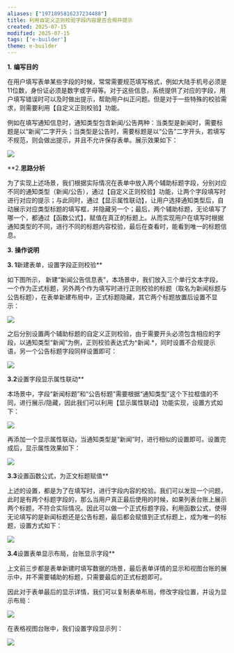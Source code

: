 ```yaml
---
aliases: ["1971895816237234488"]
title: 利用自定义正则校验字段内容是否合规并提示
created: 2025-07-15
modified: 2025-07-15
tags: ['e-builder']
theme: e-builder
---
```


**1.** **编写目的**

在用户填写表单某些字段的时候，常常需要规范填写格式，例如大陆手机号必须是11位数，身份证必须是数字或字母等。对于这些信息，系统提供了对应的字段，用户填写错误时可以及时做出提示，帮助用户纠正问题。但是对于一些特殊的校验需求，则需要利用【自定义正则校验】功能。

例如在填写通知信息时，通知类型包含新闻/公告两种：当类型是新闻时，需要标题是以“新闻”二字开头；当类型是公告时，需要标题是以“公告”二字开头，若填写不规范，则会做出提示，并且不允许保存表单。展示效果如下：

![](899f1794d3d8b82f9afcdf9c7f9f24e6.jpg)

**2.**思路分析**

为了实现上述场景，我们根据实际情况在表单中放入两个辅助标题字段，分别对应不同的通知类型（新闻/公告），通过【自定义正则校验】功能，让两个字段填写时进行对应的提示；与此同时，通过【显示属性联动】，让用户选择通知类型后，自动展示对应类型标题的填写框，并隐藏另一个；最后，两个辅助标题，无论填写了哪一个，都通过【函数公式】，赋值在真正的标题上。从而实现用户在填写时根据通知类型的不同，进行不同的标题内容校验，最后在查看时，能看到唯一的标题信息。

**3.** **操作说明**

**3. 1**新建表单，设置字段正则校验**

如下图所示， 新建“新闻公告信息表”，本场景中，我们放入三个单行文本字段，一个作为正式标题，另外两个作为填写时进行正则校验的标题（取名为新闻标题与公告标题），在表单新建布局中，正式标题隐藏，其它两个标题放置后设置不显示：

![](f8bc5d184c654f076b761a5b0b890f93.jpg)

之后分别设置两个辅助标题的自定义正则校验，由于需要开头必须包含相应的字段，以通知类型“新闻”为例，正则校验表达式为^新闻.\*，同时设置不合规提示语，另一个公告标题字段同样设置即可：

![](368af09aaa7e5f57aba1af8295497a34.jpg)

**3.2**设置字段显示属性联动**

本场景中，字段“新闻标题”和“公告标题”需要根据“通知类型”这个下拉框值的不同，进行展示/隐藏，因此我们可以利用【显示属性联动】功能实现，设置方式如下：

![](8c87eef8bac817dfdcc35f87dbb0f4cd.jpg)

再添加一个显示属性联动，当通知类型是“新闻”时，进行相似的设置即可。设置完成后，显示属性效果如下：

![](5cfc8c5d89b756091439f79b9571bbac.jpg)

**3.3**设置函数公式，为正文标题赋值**

上述的设置，都是为了在填写时，进行字段内容的校验。我们可以发现一个问题，此时是有两个标题字段的，那么当用户真正最后使用的时候，如果列表台账上展示两个标题，不符合实际情况。因此可以做一个正式标题字段，利用函数公式，使得无论填写的是新闻标题还是公告标题，最后都会赋值到正式标题上，成为唯一的标题，设置方式如下：

![](277474ca7141289adaae2e95b45f7f5a.jpg)

**3.4**设置表单显示布局，台账显示字段**

上文前三步都是表单新建时填写数据的场景，最后表单详情的显示和视图台账的展示中，并不需要辅助的标题，只需要最后的正式标题即可。

因此对于表单最后的显示详情，我们可以复制表单布局，修改字段位置，并设为显示布局：

![](8ad15796073344b4efc5249e63de58a2.jpg)

在表格视图台账中，我们设置字段显示列：

![](7131ad42040cf73b432001e04b017344.jpg)